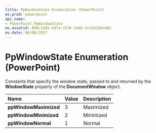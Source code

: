 ```yaml
---
title: PpWindowState Enumeration (PowerPoint)
ms.prod: powerpoint
api_name:
- PowerPoint.PpWindowState
ms.assetid: 858c1d45-4d7a-1530-1e06-3ce3422bcb02
ms.date: 06/08/2017
---
```



# PpWindowState Enumeration (PowerPoint)

Constants that specify the window state, passed to and returned by the  **WindowState** property of the **DocumentWindow** object.



|**Name**|**Value**|**Description**|
|:-----|:-----|:-----|
|**ppWindowMaximized**|3|Maximized|
|**ppWindowMinimized**|2|Minimized|
|**ppWindowNormal**|1|Normal|

